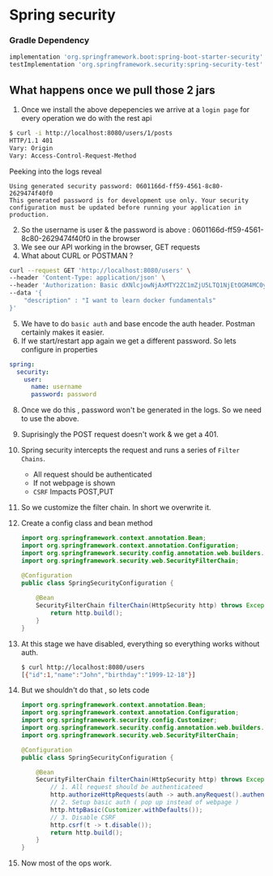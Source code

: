 # Spring security

### Gradle Dependency
```groovy
implementation 'org.springframework.boot:spring-boot-starter-security'
testImplementation 'org.springframework.security:spring-security-test'
```
## What happens once we pull those 2 jars

1. Once we install the above depepencies we arrive at a `login page` for every operation we do with the rest api

```bash
$ curl -i http://localhost:8080/users/1/posts
HTTP/1.1 401 
Vary: Origin
Vary: Access-Control-Request-Method
```

Peeking into the logs reveal 
```log
Using generated security password: 0601166d-ff59-4561-8c80-2629474f40f0
This generated password is for development use only. Your security configuration must be updated before running your application in production.
```
2. So the username is user & the password is above : 0601166d-ff59-4561-8c80-2629474f40f0 in the browser
3. We see our API working in the browser, GET requests
4. What about CURL or POSTMAN ?

```bash
curl --request GET 'http://localhost:8080/users' \
--header 'Content-Type: application/json' \
--header 'Authorization: Basic dXNlcjowNjAxMTY2ZC1mZjU5LTQ1NjEtOGM4MC0yNjI5NDc0ZjQwZjA=' \
--data '{
    "description" : "I want to learn docker fundamentals"
}'
```

5. We have to do `basic auth` and base encode the auth header. Postman certainly makes it easier.
6. If we start/restart app again we get a different password. So lets configure in properties

```yaml
spring:
  security:
    user:
      name: username
      password: password

```
8. Once we do this , password won't be generated in the logs. So we need to use the above.
9. Suprisingly the POST request doesn't work & we get a 401.
10. Spring security intercepts the request and runs a series of `Filter Chains`.
    - All request should be authenticated
    - If not webpage is shown
    - `CSRF` Impacts POST,PUT

11. So we customize the filter chain. In short we overwrite it.

12. Create a config class and bean method

    ```java
    import org.springframework.context.annotation.Bean;
    import org.springframework.context.annotation.Configuration;
    import org.springframework.security.config.annotation.web.builders.HttpSecurity;
    import org.springframework.security.web.SecurityFilterChain;

    @Configuration
    public class SpringSecurityConfiguration {
        
        @Bean
        SecurityFilterChain filterChain(HttpSecurity http) throws Exception {
            return http.build();
        }
    }
    ```

13. At this stage we have disabled, everything so everything works without auth.

    ```bash
    $ curl http://localhost:8080/users
    [{"id":1,"name":"John","birthday":"1999-12-18"}]
    ```
14. But we shouldn't do that , so lets code

    ```java
    import org.springframework.context.annotation.Bean;
    import org.springframework.context.annotation.Configuration;
    import org.springframework.security.config.Customizer;
    import org.springframework.security.config.annotation.web.builders.HttpSecurity;
    import org.springframework.security.web.SecurityFilterChain;

    @Configuration
    public class SpringSecurityConfiguration {

        @Bean
        SecurityFilterChain filterChain(HttpSecurity http) throws Exception {
            // 1. All request should be authenticateed
            http.authorizeHttpRequests(auth -> auth.anyRequest().authenticated());
            // 2. Setup basic auth ( pop up instead of webpage )
            http.httpBasic(Customizer.withDefaults());
            // 3. Disable CSRF
            http.csrf(t -> t.disable());
            return http.build();
        }
    }
    ```
15. Now most of the ops work.